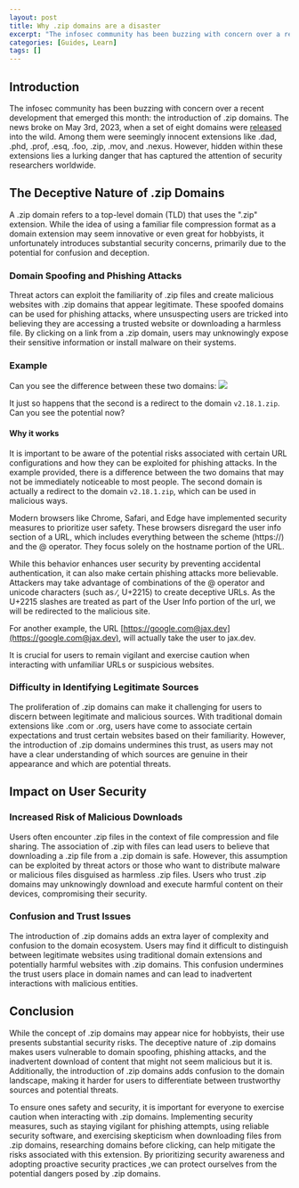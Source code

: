 ```yaml
---
layout: post
title: Why .zip domains are a disaster
excerpt: "The infosec community has been buzzing with concern over a recent development that emerged this month: the introduction of .zip domains. The news broke on May 3rd, 2023, when a set of eight domains were released into the wild. Among them were seemingly innocent extensions like .dad, .phd, .prof, .esq, .foo, .zip, .mov, and .nexus. However, hidden within these extensions lies a lurking danger that has captured the attention of security researchers worldwide."
categories: [Guides, Learn]
tags: []
---
```

## Introduction
The infosec community has been buzzing with concern over a recent development that emerged this month: the introduction of .zip domains. The news broke on May 3rd, 2023, when a set of eight domains were [released](https://twitter.com/Google/status/1653866291692728320) into the wild. Among them were seemingly innocent extensions like .dad, .phd, .prof, .esq, .foo, .zip, .mov, and .nexus. However, hidden within these extensions lies a lurking danger that has captured the attention of security researchers worldwide.

## The Deceptive Nature of .zip Domains
A .zip domain refers to a top-level domain (TLD) that uses the ".zip" extension. While the idea of using a familiar file compression format as a domain extension may seem innovative or even great for hobbyists, it unfortunately introduces substantial security concerns, primarily due to the potential for confusion and deception.

### Domain Spoofing and Phishing Attacks
Threat actors can exploit the familiarity of .zip files and create malicious websites with .zip domains that appear legitimate. These spoofed domains can be used for phishing attacks, where unsuspecting users are tricked into believing they are accessing a trusted website or downloading a harmless file. By clicking on a link from a .zip domain, users may unknowingly expose their sensitive information or install malware on their systems.

### Example
Can you see the difference between these two domains:
![](https://i.imgur.com/IfsfuqE.png)

It just so happens that the second is a redirect to the domain `v2.18.1.zip`. Can you see the potential now?
#### Why it works

It is important to be aware of the potential risks associated with certain URL configurations and how they can be exploited for phishing attacks. In the example provided, there is a difference between the two domains that may not be immediately noticeable to most people. The second domain is actually a redirect to the domain `v2.18.1.zip`, which can be used in malicious ways.

Modern browsers like Chrome, Safari, and Edge have implemented security measures to prioritize user safety. These browsers disregard the user info section of a URL, which includes everything between the scheme (https://) and the @ operator. They focus solely on the hostname portion of the URL.

While this behavior enhances user security by preventing accidental authentication, it can also make certain phishing attacks more believable. Attackers may take advantage of combinations of the @ operator and unicode characters (such as ∕, U+2215) to create deceptive URLs. As the U+2215 slashes are treated as part of the User Info portion of the url, we will be redirected to the malicious site.

For another example, the URL [https://google.com@jax.dev](https://google.com@jax.dev), will actually take the user to jax.dev. 

It is crucial for users to remain vigilant and exercise caution when interacting with unfamiliar URLs or suspicious websites.
### Difficulty in Identifying Legitimate Sources
The proliferation of .zip domains can make it challenging for users to discern between legitimate and malicious sources. With traditional domain extensions like .com or .org, users have come to associate certain expectations and trust certain websites based on their familiarity. However, the introduction of .zip domains undermines this trust, as users may not have a clear understanding of which sources are genuine in their appearance and which are potential threats.

## Impact on User Security
### Increased Risk of Malicious Downloads
Users often encounter .zip files in the context of file compression and file sharing. The association of .zip with files can lead users to believe that downloading a .zip file from a .zip domain is safe. However, this assumption can be exploited by threat actors or those who want to distribute malware or malicious files disguised as harmless .zip files. Users who trust .zip domains may unknowingly download and execute harmful content on their devices, compromising their security.

### Confusion and Trust Issues
The introduction of .zip domains adds an extra layer of complexity and confusion to the domain ecosystem. Users may find it difficult to distinguish between legitimate websites using traditional domain extensions and potentially harmful websites with .zip domains. This confusion undermines the trust users place in domain names and can lead to inadvertent interactions with malicious entities.

## Conclusion
While the concept of .zip domains may appear nice for hobbyists, their use presents substantial security risks. The deceptive nature of .zip domains makes users vulnerable to domain spoofing, phishing attacks, and the inadvertent download of content that might not seem malicious but it is. Additionally, the introduction of .zip domains adds confusion to the domain landscape, making it harder for users to differentiate between trustworthy sources and potential threats.

To ensure ones safety and security, it is important for everyone to exercise caution when interacting with .zip domains. Implementing security measures, such as staying vigilant for phishing attempts, using reliable security software, and exercising skepticism when downloading files from .zip domains, researching domains before clicking, can help mitigate the risks associated with this extension. By prioritizing security awareness and adopting proactive security practices ,we can protect ourselves from the potential dangers posed by .zip domains.